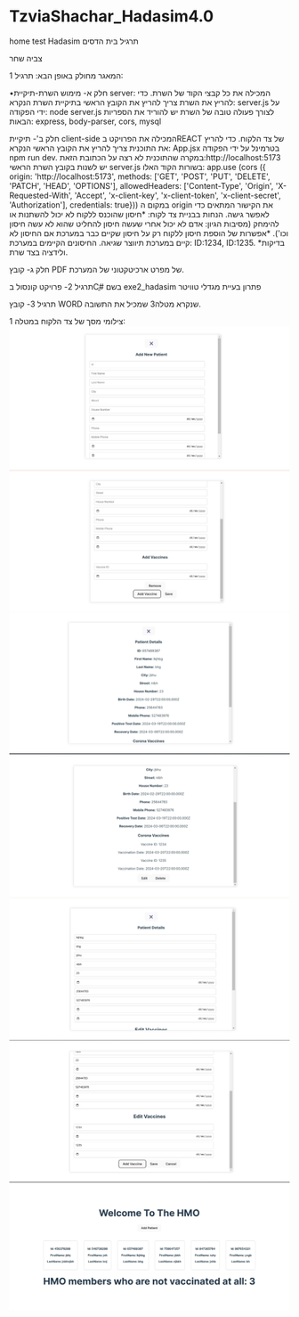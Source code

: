 # TzviaShachar_Hadasim4.0
home test Hadasim
תרגיל בית הדסים

צביה שחר

המאגר מחולק באופן הבא:
תרגיל 1:

•חלק א- מימוש השרת-תיקיית server: המכילה את כל קבצי הקוד של השרת.
כדי להריץ את השרת צריך להריץ את הקובץ הראשי בתיקיית השרת הנקרא: server.js על ידי הפקודה: node server.js
לצורך פעולה טובה של השרת יש להוריד את הספריות הבאות: express, body-parser, cors, mysql

חלק ב'- תיקיית client-side המכילה את הפרויקט בREACT של צד הלקוח.
כדי להריץ את התוכנית צריך להריץ את הקובץ הראשי הנקרא: App.jsx בטרמינל על ידי הפקודה npm run dev.
במקרה שהתוכנית לא רצה על הכתובת הזאת:http://localhost:5173 יש לשנות בקובץ השרת הראשי server.js בשורות הקוד האלו:
app.use (cors ({
    origin: 'http://localhost:5173', 
    methods: ['GET', 'POST', 'PUT', 'DELETE', 'PATCH', 'HEAD', 'OPTIONS'],
    allowedHeaders: ['Content-Type', 'Origin', 'X-Requested-With', 'Accept', 'x-client-key', 'x-client-token', 'x-client-secret', 'Authorization'],
    credentials: true}))
    במקום ה origin את הקישור המתאים כדי לאפשר גישה.
    הנחות בבניית צד לקוח: 
    *חיסון שהוכנס ללקוח לא יכול להשתנות או להימחק (מסיבות הגיון: אדם לא יכול אחרי שעשה חיסון להחליט שהוא לא עשה חיסון וכו').
    *אפשרות של הוספת חיסון ללקוח רק על חיסון שקיים כבר במערכת אם החיסון לא קיים במערכת תיווצר שגיאה. החיסונים הקיימים במערכת: ID:1234, ID:1235.
    *בדיקות ולידציה בצד שרת.
    
חלק ג- קובץ PDF של מפרט ארכיטקטוני של המערכת.



תרגיל 2- פרויקט קונסול בCֳ# בשם exe2_hadasim פתרון בעיית מגדלי טוויטר

תרגיל 3- קובץ WORD שנקרא מטלה3 שמכיל את התשובה.

צילומי מסך של צד הלקוח במטלה 1:
![Screenshot](screen-shots-client-side/1.png)
![Screenshot](screen-shots-client-side/2.png)
![Screenshot](screen-shots-client-side/3.png)
![Screenshot](screen-shots-client-side/4.png)
![Screenshot](screen-shots-client-side/5.png)
![Screenshot](screen-shots-client-side/6.png)
![Screenshot](screen-shots-client-side/7.png)
